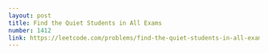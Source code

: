 ```yaml
---
layout: post
title: Find the Quiet Students in All Exams
number: 1412
link: https://leetcode.com/problems/find-the-quiet-students-in-all-exams
---
```

